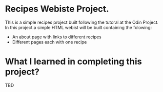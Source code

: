 # Recipes Webiste Project.

This is a simple recipes project built following the tutoral at the Odin Project.
In this project a simple HTML webist will be built containing the folowing:

- An about page with links to different recipes
- Different pages each with one recipe

# What I learned in completing this project?
TBD
